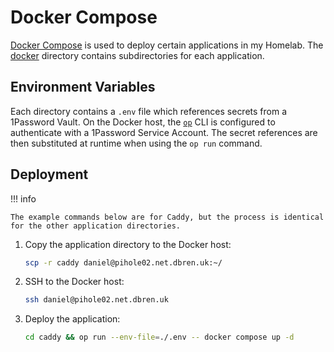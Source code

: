 # Docker Compose

[Docker Compose](https://docs.docker.com/compose/) is used to deploy certain applications in my Homelab. The [docker](https://github.com/dbrennand/home-ops/tree/main/docker) directory contains subdirectories for each application.

## Environment Variables

Each directory contains a `.env` file which references secrets from a 1Password Vault. On the Docker host, the [`op`](https://developer.1password.com/docs/cli/get-started/) CLI is configured to authenticate with a 1Password Service Account. The secret references are then substituted at runtime when using the `op run` command.

## Deployment

!!! info

    The example commands below are for Caddy, but the process is identical for the other application directories.

1. Copy the application directory to the Docker host:

    ```bash
    scp -r caddy daniel@pihole02.net.dbren.uk:~/
    ```

2. SSH to the Docker host:

    ```bash
    ssh daniel@pihole02.net.dbren.uk
    ```

3. Deploy the application:

    ```bash
    cd caddy && op run --env-file=./.env -- docker compose up -d
    ```
